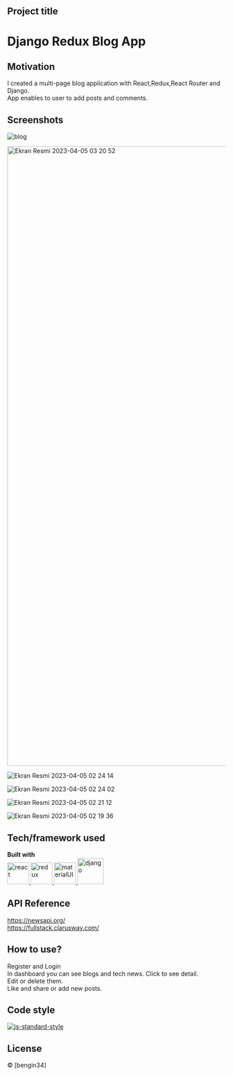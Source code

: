 ## Project title
# Django Redux Blog App

## Motivation
I created a multi-page blog application with React,Redux,React Router and Django.
<br>
App enables to user to add posts and comments.

## Screenshots
![blog](https://user-images.githubusercontent.com/118957608/229952610-c4412365-f92c-4c49-b4fc-cbd0418591f1.gif)

<img width="1430" alt="Ekran Resmi 2023-04-05 03 20 52" src="https://user-images.githubusercontent.com/118957608/229966534-c7e1dc29-6a8a-40b7-8a7a-bd6697dbb3dc.png">

![Ekran Resmi 2023-04-05 02 24 14](https://user-images.githubusercontent.com/118957608/229966552-ba48d0d4-3eae-4931-89d2-2833a8a6a2d3.png)

![Ekran Resmi 2023-04-05 02 24 02](https://user-images.githubusercontent.com/118957608/229966555-63a1e0ce-2aa0-4c98-a2f9-2079ce019e68.png)

![Ekran Resmi 2023-04-05 02 21 12](https://user-images.githubusercontent.com/118957608/229966557-81c4710d-9715-463c-8685-60c4a2720f38.png)

![Ekran Resmi 2023-04-05 02 19 36](https://user-images.githubusercontent.com/118957608/229966560-be38467a-8005-4bc8-b139-18a019b7b17b.png)
## Tech/framework used

<b>Built with</b> <br>
<a href="#" target="_blank"> <img src="https://cdn.icon-icons.com/icons2/2415/PNG/512/react_original_wordmark_logo_icon_146375.png" alt="react" width="50"/> </a> 
<a href="#" target="_blank"> <img src="https://user-images.githubusercontent.com/25181517/187896150-cc1dcb12-d490-445c-8e4d-1275cd2388d6.png" alt="redux" width="50"/> </a> 
<a href="#" target="_blank"> <img src="https://user-images.githubusercontent.com/25181517/189716630-fe6c084c-6c66-43af-aa49-64c8aea4a5c2.png" alt="materialUI" height="50"/> </a> 
<a href="#" target="_blank"> <img src="https://cdn.icon-icons.com/icons2/2415/PNG/512/django_plain_logo_icon_146558.png" alt="django" height="60"/> </a> 

## API Reference

https://newsapi.org/ <br>
https://fullstack.clarusway.com/

## How to use?
Register and Login<br>
In dashboard you can see blogs and tech news. Click to see detail.<br>
Edit or delete them.<br>
Like and share or add new posts.

## Code style
[![js-standard-style](https://img.shields.io/badge/code%20style-standard-brightgreen.svg?style=flat)](https://github.com/feross/standard)

## License
 © [bengin34]
 
